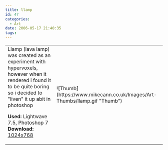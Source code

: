 ```yaml
---
title: llamp
id: 47
categories:
  - Art
date: 2006-05-17 21:40:35
tags:
---
```


<table width="100%" cellspacing="0" cellpadding="0" border="0">
<tr>
<td>Llamp (lava lamp) was created as an experiment with hypervoxels, however when it rendered i found it to be quite boring so i decided to "liven" it up abit in photoshop

<span style="font-weight: bold">Used:</span> Lightwave 7.5, Photoshop 7
<span style="font-weight: bold">Download:</span> [1024x768](https://www.mikecann.co.uk/Images/Art-Full/llamp.jpg)</td>
<td>![Thumb](https://www.mikecann.co.uk/Images/Art-Thumbs/llamp.gif "Thumb")</td>
</tr>
</table>